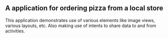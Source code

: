 ## A application for ordering pizza from a local store

This application demonstrates use of various elements like image views, various layouts, etc. Also making use of intents to share data to and from activities.
